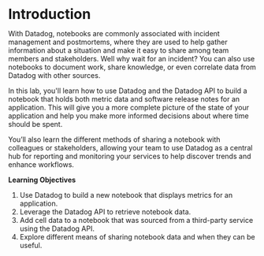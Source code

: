<h1 style="max-width: 75vw; display: block; margin: auto">Introduction</h1>

With Datadog, notebooks are commonly associated with incident management and postmortems, where they are used to help gather information about a situation and make it easy to share among team members and stakeholders. Well why wait for an incident? You can also use notebooks to document work, share knowledge, or even correlate data from Datadog with other sources.

In this lab, you'll learn how to use Datadog and the Datadog API to build a notebook that holds both metric data and software release notes for an application. This will give you a more complete picture of the state of your application and help you make more informed decisions about where time should be spent.

You’ll also learn the different methods of sharing a notebook with colleagues or stakeholders, allowing your team to use Datadog as a central hub for reporting and monitoring your services to help discover trends and enhance workflows.

**Learning Objectives**
1. Use Datadog to build a new notebook that displays metrics for an application.
1. Leverage the Datadog API to retrieve notebook data.
1. Add cell data to a notebook that was sourced from a third-party service using the Datadog API.
1. Explore different means of sharing notebook data and when they can be useful.
